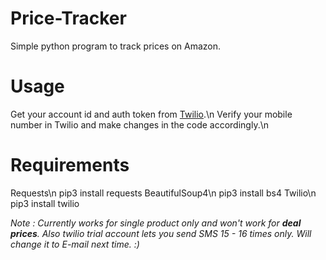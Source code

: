 # Price-Tracker
Simple python program to track prices on Amazon.

# Usage
Get your account id and auth token from [Twilio](https://www.twilio.com/).\n
Verify your mobile number in Twilio and make changes in the code accordingly.\n

# Requirements
Requests\n
    pip3 install requests
BeautifulSoup4\n
    pip3 install bs4
Twilio\n
    pip3 install twilio

*Note : Currently works for single product only and won't work for **deal prices**. Also twilio trial account lets you send SMS 15 - 16 times only. Will change it to E-mail next time. :)* 
